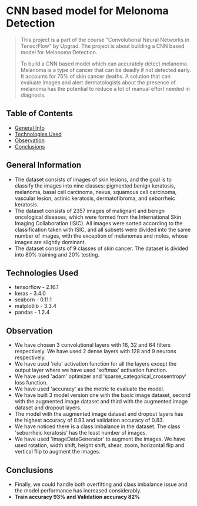 # CNN based model for Melonoma Detection
> This project is a part of the course "Convolutional Neural Networks in TensorFlow" by Upgrad. The project is about building a CNN based model for Melonoma Detection.
>
> To build a CNN based model which can accurately detect melanoma. Melanoma is a type of cancer that can be deadly if not detected early. It accounts for 75% of skin cancer deaths. A solution that can evaluate images and alert dermatologists about the presence of melanoma has the potential to reduce a lot of manual effort needed in diagnosis.


## Table of Contents
* [General Info](#general-information)
* [Technologies Used](#technologies-used)
* [Observation](#observation)
* [Conclusions](#conclusions)

## General Information
- The dataset consists of images of skin lesions, and the goal is to classify the images into nine classes: pigmented benign keratosis, melanoma, basal cell carcinoma, nevus, squamous cell carcinoma, vascular lesion, actinic keratosis, dermatofibroma, and seborrheic keratosis.
- The dataset consists of 2357 images of malignant and benign oncological diseases, which were formed from the International Skin Imaging Collaboration (ISIC). All images were sorted according to the classification taken with ISIC, and all subsets were divided into the same number of images, with the exception of melanomas and moles, whose images are slightly dominant.
- The dataset consists of 9 classes of skin cancer. The dataset is divided into 80% training and 20% testing.

## Technologies Used
- tensorflow - 2.16.1
- keras - 3.4.0
- seaborn - 0.11.1
- matplotlib - 3.3.4
- pandas - 1.2.4

## Observation
- We have chosen 3 convolutional layers with 16, 32 and 64 filters respectively. We have used 2 dense layers with 128 and 9 neurons respectively.
- We have used 'relu' activation function for all the layers except the output layer where we have used 'softmax' activation function.
- We have used 'adam' optimizer and 'sparse_categorical_crossentropy' loss function.
- We have used 'accuracy' as the metric to evaluate the model.
- We have built 3 model version one with the basic image dataset, second with the augmented image dataset and third with the augmented image dataset and dropout layers.
- The model with the augmented image dataset and dropout layers has the highest accuracy of 0.93 and validation accuracy of 0.83.
- We have noticed there is a class imbalance in the dataset. The class 'seborrheic keratosis' has the least number of images.
- We have used 'ImageDataGenerator' to augment the images. We have used rotation, width shift, height shift, shear, zoom, horizontal flip and vertical flip to augment the images.

## Conclusions
- Finally, we could handle both overfitting and class imbalance issue and the model performance has increased considerably.
- **Train accuracy 93% and Validation accuracy 82%**